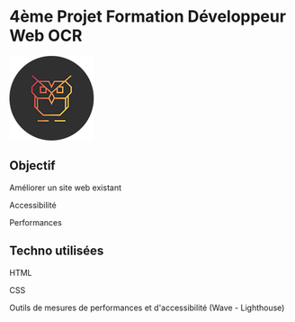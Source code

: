 # 4ème Projet Formation Développeur Web OCR

![enter image description here](https://github.com/Matvienkoa/AnthonyMatvienko_4_26092020/blob/master/img/logo.png?raw=true)

## Objectif

Améliorer un site web existant

Accessibilité

Performances

## Techno utilisées

HTML

CSS

Outils de mesures de performances et d'accessibilité (Wave - Lighthouse)
